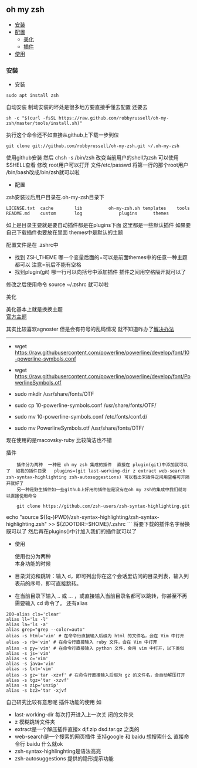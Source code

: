 ## oh my zsh 
+ [安装](#az1) 
+ [配置](#pz1) 
	+ [美化](#mh1) 
	+ [插件](#cj1) 
+ [使用](#sy1) 



### 安装
+ <A name="az1"> 安装 </A>  

```
sudo apt install zsh
```

自动安装
制动安装的坏处是很多地方要直接手懂去配置 还要去
```
sh -c "$(curl -fsSL https://raw.github.com/robbyrussell/oh-my-zsh/master/tools/install.sh)"

```
执行这个命令还不如直接从github上下载一步到位

```
git clone git://github.com/robbyrussell/oh-my-zsh.git ~/.oh-my-zsh
```
使用github安装 
然后 chsh -s /bin/zsh  改变当前用户的shell为zsh 可以使用$SHELL查看
修改 root用户可以打开 文件/etc/passwd  将第一行的那个root用户 /bin/bash改成/bin/zsh就可以啦 
+ <A name="pz1"> 配置 </A>  

zsh安装过后用户目录在.oh-my-zsh目录下 
```
LICENSE.txt  cache        lib          oh-my-zsh.sh templates    tools
README.md    custom       log              plugins      themes 
```
如上是目录主要就是要自动插件都是在plugins下面 这里都是一些默认插件 如果要自己下载插件也要放在里面   themes中是默认的主题

配置文件是在  .zshrc中   
+ 找到 ZSH_THEME 哪一个变量后面的=可以是前面themes中的任意一种主题都可以 注意=前后不能有空格
+ 找到plugin(git) 哪一行可以向括号中添加插件 插件之间用空格隔开就可以了  

修改之后使用命令 source ~/.zshrc 就可以啦

 <A name="mh1"> 美化 </A>  

美化基本上就是换换主题  
[官方主题](https://github.com/robbyrussell/oh-my-zsh/wiki/themes) 

其实比较喜欢agnoster 但是会有符号的乱码情况 就不知道咋办了[解决办法](https://github.com/agnoster/agnoster-zsh-theme)


-----------------------------------------------------







+ wget https://raw.githubusercontent.com/powerline/powerline/develop/font/10-powerline-symbols.conf
+ wget https://raw.githubusercontent.com/powerline/powerline/develop/font/PowerlineSymbols.otf
+ sudo mkdir /usr/share/fonts/OTF

+ sudo cp 10-powerline-symbols.conf /usr/share/fonts/OTF/

+ sudo mv 10-powerline-symbols.conf /etc/fonts/conf.d/

+ sudo mv PowerlineSymbols.otf /usr/share/fonts/OTF/



现在使用的是macovsky-ruby 比较简洁也不错


 <A name="cj1"> 插件 </A>


		插件分为两种  一种是 oh my zsh 集成的插件  直接在 plugin(git)中添加就可以了  如我的插件目录   plugins=(git last-working-dir z extract web-search zsh-syntax-highlighting zsh-autosuggestions) 可以看出来插件之间用空格可开隔开就好了
		另一种是野生插件如一些github上好用的插件但是没有在oh my zsh的集成中我们就可以直接使用命令
		```
		git clone https://github.com/zsh-users/zsh-syntax-highlighting.git
echo "source ${(q-)PWD}/zsh-syntax-highlighting/zsh-syntax-highlighting.zsh" >> ${ZDOTDIR:-$HOME}/.zshrc
		```
将要下载的插件名字替换既可以了  然后再在plugins()中计加入我们的插件就可以了

+ <A name="sy1"> 使用 </A>  

   使用也分为两种  
	本身功能的时候
+ 目录浏览和跳转：输入 d，即可列出你在这个会话里访问的目录列表，输入列表前的序号，即可直接跳转。

+ 在当前目录下输入 .. 或 … ，或直接输入当前目录名都可以跳转，你甚至不再需要输入 cd 命令了。
还有alias
```
200~alias cls='clear'
alias ll='ls -l'
alias la='ls -a'
alias grep="grep --color=auto"
alias -s html='vim' # 在命令行直接输入后缀为 html 的文件名，会在 Vim 中打开
alias -s rb='vim' # 在命令行直接输入 ruby 文件，会在 Vim 中打开
alias -s py='vim' # 在命令行直接输入 python 文件，会用 vim 中打开，以下类似
alias -s js='vim'
alias -s c='vim'
alias -s java='vim'
alias -s txt='vim'
alias -s gz='tar -xzvf' # 在命令行直接输入后缀为 gz 的文件名，会自动解压打开
alias -s tgz='tar -xzvf'
alias -s zip='unzip'
alias -s bz2='tar -xjvf
```
自己研究比较有意思呢 
	插件功能的使用    如  
+ last-working-dir 每次打开进入上一次关
闭的文件夹 
+ z 模糊跳转文件夹
+ extract是一个解压插件直接x djf.zip dsd.tar.gz 之类的   
+ web-search是一个搜索的网页插件 支持google 和 baidu    想搜索什么 直接命令行 baidu 什么就ok 
+ zsh-syntax-highlinghting是语法高亮  
+ zsh-autosuggestions 提供的隐形提示功能

